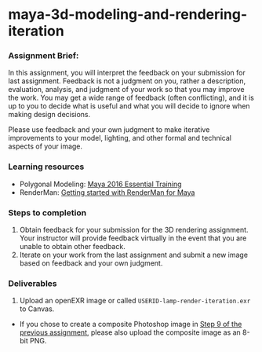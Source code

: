 # maya-3d-modeling-and-rendering-iteration

### Assignment Brief:
In this assignment, you will interpret the feedback on your submission for last assignment. Feedback is not a judgment on you, rather a description, evaluation, analysis, and judgment of your work so that you may improve the work. You may get a wide range of feedback (often conflicting), and it is up to you to decide what is useful and what you will decide to ignore when making design decisions.

Please use feedback and your own judgment to make iterative improvements to your model, lighting, and other formal and technical aspects of your image.

### Learning resources
- Polygonal Modeling: [Maya 2016 Essential Training](https://www.lynda.com/Maya-tutorials/Differences-between-NURBS-polygons/370380/413208-4.html)
- RenderMan: [Getting started with RenderMan for Maya](https://www.lynda.com/Renderman-tutorials/Welcome/442861/461592-4.html)

### Steps to completion
1. Obtain feedback for your submission for the 3D rendering assignment. Your instructor will provide feedback virtually in the event that you are unable to obtain other feedback.
2. Iterate on your work from the last assignment and submit a new image based on feedback and your own judgment.

### Deliverables
1. Upload an openEXR image or called  ```USERID-lamp-render-iteration.exr``` to Canvas.
  - If you chose to create a composite Photoshop image in [Step 9 of the previous assignment](../practice/model_a_prop_in_autodesk_maya.md), please also upload the composite image as an 8-bit PNG.